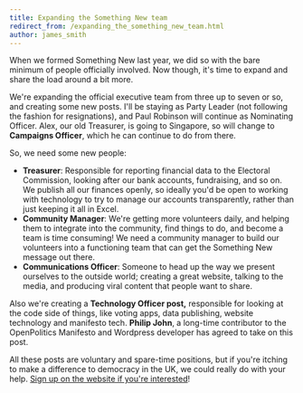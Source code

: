 ```yaml
---
title: Expanding the Something New team
redirect_from: /expanding_the_something_new_team.html
author: james_smith
---
```


When we formed Something New last year, we did so with the bare minimum of people officially involved. Now though, it's time to expand and share the load around a bit more.

We're expanding the official executive team from three up to seven or so, and creating some new posts. I'll be staying as Party Leader (not following the fashion for resignations), and Paul Robinson will continue as Nominating Officer. Alex, our old Treasurer, is going to Singapore, so will change to **Campaigns Officer**, which he can continue to do from there.

So, we need some new people:

*   **Treasurer**: Responsible for reporting financial data to the Electoral Commission, looking after our bank accounts, fundraising, and so on. We publish all our finances openly, so ideally you'd be open to working with technology to try to manage our accounts transparently, rather than just keeping it all in Excel.
*   **Community Manager**: We're getting more volunteers daily, and helping them to integrate into the community, find things to do, and become a team is time consuming! We need a community manager to build our volunteers into a functioning team that can get the Something New message out there.
*   **Communications Officer**: Someone to head up the way we present ourselves to the outside world; creating a great website, talking to the media, and producing viral content that people want to share.

Also we're creating a **Technology Officer post,** responsible for looking at the code side of things, like voting apps, data publishing, website technology and manifesto tech. **Philip John**, a long-time contributor to the OpenPolitics Manifesto and Wordpress developer has agreed to take on this post.

All these posts are voluntary and spare-time positions, but if you're itching to make a difference to democracy in the UK, we could really do with your help. [Sign up on the website if you're interested](/support.html)!